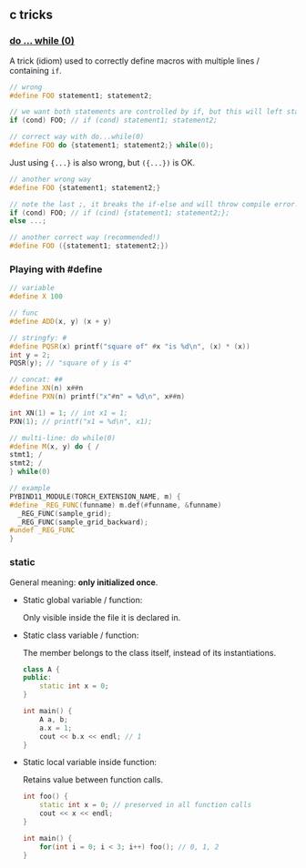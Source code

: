 ## c tricks

### [do ... while (0)](https://bruceblinn.com/linuxinfo/DoWhile.html#:~:text=You%20may%20see%20a%20do,single%20statement%20can%20be%20used.)

A trick (idiom) used to correctly define macros with multiple lines / containing `if`.

```cpp
// wrong
#define FOO statement1; statement2; 

// we want both statements are controlled by if, but this will left statement2 always be run.
if (cond) FOO; // if (cond) statement1; statement2;

// correct way with do...while(0)
#define FOO do {statement1; statement2;} while(0);
```

Just using `{...}` is also wrong, but `({...})` is OK.

```cpp
// another wrong way
#define FOO {statement1; statement2;}

// note the last ;, it breaks the if-else and will throw compile error!
if (cond) FOO; // if (cind) {statement1; statement2;};
else ...;

// another correct way (recommended!)
#define FOO ({statement1; statement2;})
```


### Playing with #define

```cpp
// variable
#define X 100

// func
#define ADD(x, y) (x + y)

// stringfy: #
#define PQSR(x) printf("square of" #x "is %d\n", (x) * (x))
int y = 2;
PQSR(y); // "square of y is 4"

// concat: ##
#define XN(n) x##n
#define PXN(n) printf("x"#n" = %d\n", x##n)

int XN(1) = 1; // int x1 = 1;
PXN(1); // printf("x1 = %d\n", x1);

// multi-line: do while(0)
#define M(x, y) do { /
stmt1; /
stmt2; /
} while(0)

// example
PYBIND11_MODULE(TORCH_EXTENSION_NAME, m) {
#define _REG_FUNC(funname) m.def(#funname, &funname)
  _REG_FUNC(sample_grid);
  _REG_FUNC(sample_grid_backward);
#undef _REG_FUNC
}
```


### static

General meaning: **only initialized once**.

* Static global variable / function:

  Only visible inside the file it is declared in.

* Static class variable / function:

  The member belongs to the class itself, instead of its instantiations.

  ```cpp
  class A {
  public:
      static int x = 0;
  }
  
  int main() {
      A a, b;
      a.x = 1;
      cout << b.x << endl; // 1
  }
  ```

* Static local variable inside function:

  Retains value between function calls.

  ```cpp
  int foo() {
      static int x = 0; // preserved in all function calls
      cout << x << endl;
  }
  
  int main() {
      for(int i = 0; i < 3; i++) foo(); // 0, 1, 2
  }
  ```

  

